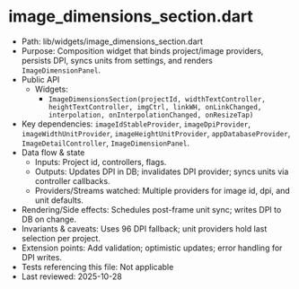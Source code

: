 # image_dimensions_section.dart

- Path: lib/widgets/image_dimensions_section.dart
- Purpose: Composition widget that binds project/image providers, persists DPI, syncs units from settings, and renders `ImageDimensionPanel`.
- Public API
  - Widgets:
    - `ImageDimensionsSection(projectId, widthTextController, heightTextController, imgCtrl, linkWH, onLinkChanged, interpolation, onInterpolationChanged, onResizeTap)`
- Key dependencies: `imageIdStableProvider`, `imageDpiProvider`, `imageWidthUnitProvider`, `imageHeightUnitProvider`, `appDatabaseProvider`, `ImageDetailController`, `ImageDimensionPanel`.
- Data flow & state
  - Inputs: Project id, controllers, flags.
  - Outputs: Updates DPI in DB; invalidates DPI provider; syncs units via controller callbacks.
  - Providers/Streams watched: Multiple providers for image id, dpi, and unit defaults.
- Rendering/Side effects: Schedules post-frame unit sync; writes DPI to DB on change.
- Invariants & caveats: Uses 96 DPI fallback; unit providers hold last selection per project.
- Extension points: Add validation; optimistic updates; error handling for DPI writes.
- Tests referencing this file: Not applicable
- Last reviewed: 2025-10-28
